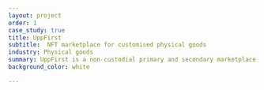 ```yaml
---
layout: project
order: 1
case_study: true
title: UppFirst
subtitle:  NFT marketplace for customised physical goods
industry: Physical goods
summary: UppFirst is a non-custodial primary and secondary marketplace for customizable NFTs 
background_color: white

---
```

